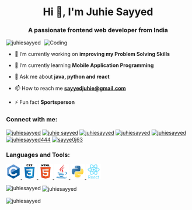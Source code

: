 

<h1 align="center">Hi 👋, I'm Juhie Sayyed</h1>
<h3 align="center">A passionate frontend web developer from India</h3>
<img align="right" alt="Coding" width="400" src="https://terpsy.com/i/interpreter-scheduling.png">

<p align="left"> <img src="https://komarev.com/ghpvc/?username=juhiesayyed&label=Profile%20views&color=0e75b6&style=flat" alt="juhiesayyed" /> </p>

- 🔭 I’m currently working on **improving my Problem Solving Skills**

- 🌱 I’m currently learning **Mobile Application Programming**

- 💬 Ask me about **java, python and react**

- 📫 How to reach me **sayyedjuhie@gmail.com**

- ⚡ Fun fact **Sportsperson**

<h3 align="left">Connect with me:</h3>
<p align="left">
<a href="https://codepen.io/juhie-sayyed" target="blank"><img align="center" src="https://raw.githubusercontent.com/rahuldkjain/github-profile-readme-generator/master/src/images/icons/Social/codepen.svg" alt="juhiesayyed" height="30" width="40" /></a>
<a href="https://www.linkedin.com/in/juhie-sayyed-5a326222b/" target="blank"><img align="center" src="https://raw.githubusercontent.com/rahuldkjain/github-profile-readme-generator/master/src/images/icons/Social/linked-in-alt.svg" alt="juhie sayyed" height="30" width="40" /></a>
<a href="https://codesandbox.com/juhiesayyed" target="blank"><img align="center" src="https://raw.githubusercontent.com/rahuldkjain/github-profile-readme-generator/master/src/images/icons/Social/codesandbox.svg" alt="juhiesayyed" height="30" width="40" /></a>
<a href="https://instagram.com/juhiesayyed" target="blank"><img align="center" src="https://raw.githubusercontent.com/rahuldkjain/github-profile-readme-generator/master/src/images/icons/Social/instagram.svg" alt="juhiesayyed" height="30" width="40" /></a>
<a href="https://www.codechef.com/users/juhiesayyed" target="blank"><img align="center" src="https://cdn.jsdelivr.net/npm/simple-icons@3.1.0/icons/codechef.svg" alt="juhiesayyed" height="30" width="40" /></a>
<a href="https://www.hackerrank.com/juhiesayyed444" target="blank"><img align="center" src="https://raw.githubusercontent.com/rahuldkjain/github-profile-readme-generator/master/src/images/icons/Social/hackerrank.svg" alt="juhiesayyed444" height="30" width="40" /></a>
<a href="https://auth.geeksforgeeks.org/user/sayye0j63" target="blank"><img align="center" src="https://raw.githubusercontent.com/rahuldkjain/github-profile-readme-generator/master/src/images/icons/Social/geeks-for-geeks.svg" alt="sayye0j63" height="30" width="40" /></a>
</p>

<h3 align="left">Languages and Tools:</h3>
<p align="left"> <a href="https://www.cprogramming.com/" target="_blank" rel="noreferrer"> <img src="https://raw.githubusercontent.com/devicons/devicon/master/icons/c/c-original.svg" alt="c" width="40" height="40"/> </a> <a href="https://www.w3schools.com/css/" target="_blank" rel="noreferrer"> <img src="https://raw.githubusercontent.com/devicons/devicon/master/icons/css3/css3-original-wordmark.svg" alt="css3" width="40" height="40"/> </a> <a href="https://www.w3.org/html/" target="_blank" rel="noreferrer"> <img src="https://raw.githubusercontent.com/devicons/devicon/master/icons/html5/html5-original-wordmark.svg" alt="html5" width="40" height="40"/> </a> <a href="https://www.java.com" target="_blank" rel="noreferrer"> <img src="https://raw.githubusercontent.com/devicons/devicon/master/icons/java/java-original.svg" alt="java" width="40" height="40"/> </a> <a href="https://www.python.org" target="_blank" rel="noreferrer"> <img src="https://raw.githubusercontent.com/devicons/devicon/master/icons/python/python-original.svg" alt="python" width="40" height="40"/> </a> <a href="https://reactjs.org/" target="_blank" rel="noreferrer"> <img src="https://raw.githubusercontent.com/devicons/devicon/master/icons/react/react-original-wordmark.svg" alt="react" width="40" height="40"/> </a> </p>

<p><img align="left" src="https://github-readme-stats.vercel.app/api/top-langs?username=juhiesayyed&show_icons=true&locale=en&layout=compact" alt="juhiesayyed" /></p>

<p>&nbsp;<img align="center" src="https://github-readme-stats.vercel.app/api?username=juhiesayyed&show_icons=true&locale=en" alt="juhiesayyed" /></p>

<p><img align="center" src="https://github-readme-streak-stats.herokuapp.com/?user=juhiesayyed&" alt="juhiesayyed" /></p>
